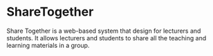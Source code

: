 # ShareTogether
Share Together is a web-based system that design for lecturers and students. It allows lecturers and students to share all the teaching and learning materials in a group. 
